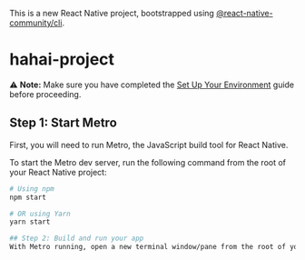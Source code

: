 This is a new React Native project, bootstrapped using [@react-native-community/cli](https://github.com/react-native-community/cli).
 
 # hahai-project

⚠️ **Note:** Make sure you have completed the [Set Up Your Environment](https://reactnative.dev/docs/set-up-your-environment) guide before proceeding.

## Step 1: Start Metro

First, you will need to run Metro, the JavaScript build tool for React Native.

To start the Metro dev server, run the following command from the root of your React Native project:

```bash
# Using npm
npm start

# OR using Yarn
yarn start

## Step 2: Build and run your app
With Metro running, open a new terminal window/pane from the root of your React Native project, and use one of the following commands to build and run your Android or iOS app:


